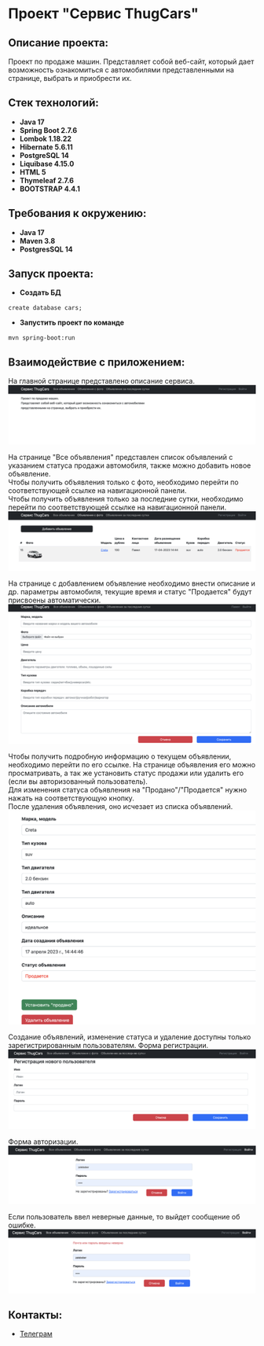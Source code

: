 # Проект "Сервис ThugCars"

## Описание проекта:

Проект по продаже машин. Представляет собой веб-сайт, который дает возможность ознакомиться с автомобилями
представленными на странице, выбрать и приобрести их.

## Стек технологий:

- **Java 17**
- **Spring Boot 2.7.6**
- **Lombok 1.18.22**
- **Hibernate 5.6.11**
- **PostgreSQL 14**
- **Liquibase 4.15.0**
- **HTML 5**
- **Thymeleaf 2.7.6**
- **BOOTSTRAP 4.4.1**

## Требования к окружению:

- **Java 17**
- **Maven 3.8**
- **PostgresSQL 14**

## Запуск проекта:

- **Создать БД**

``` shell 
create database cars;
```

- **Запустить проект по команде**

``` shell 
mvn spring-boot:run
```

## Взаимодействие с приложением:

На главной странице представлено описание сервиса.
![](files/main.png)

На странице "Все объявления" представлен список объявлений с указанием статуса продажи автомобиля,
также можно добавить новое объявление.
<br>Чтобы получить объявления только с фото, необходимо перейти по соответствующей ссылке на навигационной панели.
<br>Чтобы получить объявления только за последние сутки, необходимо перейти по соответствующей ссылке на навигационной панели.
![](files/all_posts.png)

На странице с добавлением объявление необходимо внести описание и др. параметры автомобиля, 
текущие время и статус "Продается" будут присвоены автоматически.
![](files/create.png)

Чтобы получить подробную информацию о текущем объявлении, необходимо перейти по его ссылке. 
На странице объявления его можно просматривать, а так же установить статус продажи или удалить его 
(если вы авторизованный пользователь).
<br>Для изменения статуса объявления на "Продано"/"Продается" нужно нажать на соответствующую кнопку.
<br>После удаления объявления, оно исчезает из списка объявлений.
![](files/detail_descr.png)

Создание объявлений, изменение статуса и удаление доступны только зарегистрированным пользователям. 
Форма регистрации.
![](files/reg.png)

Форма авторизации.
![](files/auth.png)

Если пользователь ввел неверные данные, то выйдет сообщение об ошибке.
![](files/auth_err.png)

## Контакты:

- <a href="https://t.me/I_amPablo/" target="_blank">Телеграм</a></h1>